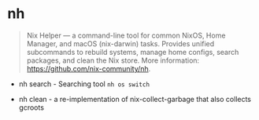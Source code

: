 # nh

> Nix Helper — a command-line tool for common NixOS, Home Manager, and macOS (nix-darwin) tasks.
> Provides unified subcommands to rebuild systems, manage home configs, search packages, and clean the Nix store.
> More information: <https://github.com/nix-community/nh>.

- nh search - Searching tool
`nh os switch`

- nh clean - a re-implementation of nix-collect-garbage that also collects gcroots
